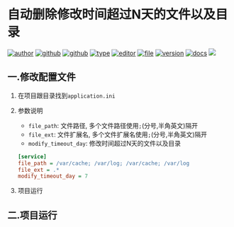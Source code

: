 # 自动删除修改时间超过N天的文件以及目录

[![author](https://img.shields.io/badge/Author-Alice-orange)](https://t.me/FairyAlicePro) [![github](https://img.shields.io/badge/Github-AliceEngineerPro-green)](https://github.com/AliceEngineerPro) [![github](https://img.shields.io/badge/GitBook-AliceEngineerProGitBook-green)](https://interestingbooks.gitbook.io/) [![type](https://img.shields.io/badge/Type-README-blue)](https://github.com/AliceEngineerPro) [![editor](https://img.shields.io/badge/Editor-PyCharm-yellow)](https://github.com/AliceEngineerPro) [![file](https://img.shields.io/badge/Language-Markdown-orange)](https://github.com/AliceEngineerPro) [![version](https://img.shields.io/badge/Version-Release-blue)](https://github.com/AliceEngineerPro) [![docs](https://img.shields.io/badge/Docs-Passing-brightgreen)](https://github.com/AliceEngineerPro) [![](https://img.shields.io/badge/%E7%AD%89%E6%88%91%E4%BB%A3%E7%A0%81%E7%BC%96%E6%88%90-%E5%A8%B6%E4%BD%A0%E4%B8%BA%E5%A6%BB%E5%8F%AF%E5%A5%BD@-red)](https://github.com/AliceEngineerPro)

## 一.修改配置文件

1. 在项目跟目录找到`application.ini`

2. 参数说明

   - `file_path`: 文件路径, 多个文件路径使用`;`(分号,半角英文)隔开
   - `file_ext`: 文件扩展名, 多个文件扩展名使用`;`(分号,半角英文)隔开
   - `modify_timeout_day`: 修改时间超过N天的文件以及目录

   ```ini
   [service]
   file_path = /var/cache; /var/log; /var/cache; /var/log
   file_ext = .*
   modify_timeout_day = 7
   ```

3. 项目运行

## 二.项目运行



